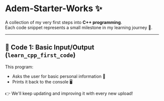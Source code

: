 # Adem-Starter-Works ✨

A collection of my very first steps into **C++ programming**.  
Each code snippet represents a small milestone in my learning journey 🚀.

---

## 📂 Code 1: Basic Input/Output (`learn_cpp_first_code`)

This program:
- Asks the user for basic personal information 👤
- Prints it back to the console 🖥️

👉 We'll keep updating and improving it with every new upload!